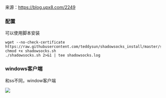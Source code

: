 来源：https://blog.upx8.com/2249

### 配置

可以使用脚本安装

~~~~shell
wget --no-check-certificate https://raw.githubusercontent.com/teddysun/shadowsocks_install/master/shadowsocks.sh
chmod +x shadowsocks.sh
./shadowsocks.sh 2>&1 | tee shadowsocks.log
~~~~

### windows客户端

和ss不同，window客户端

![](https://tva1.sinaimg.cn/large/e6c9d24ely1h0kqzzsllwj202u03m0sk.jpg)